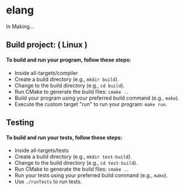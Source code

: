 # elang

In Making...

## Build project: ( Linux )

#### To build and run your program, follow these steps:
- Inside all-targets/compiler
- Create a build directory (e.g., `mkdir build`).
- Change to the build directory (e.g., `cd build`).
- Run CMake to generate the build files: `cmake ..`
- Build your program using your preferred build command (e.g., `make`).
- Execute the custom target "run" to run your program: `make run`.

## Testing

#### To build and run your tests, follow these steps:

- Inside all-targets/tests
- Create a build directory (e.g., `mkdir test-build`).
- Change to the build directory (e.g., `cd test-build`).
- Run CMake to generate the build files: `cmake ..`
- Run your tests using your preferred build command (e.g., `make`).
- Use `./runTests` to run tests.
